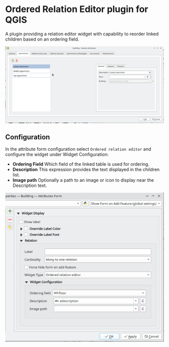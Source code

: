 # Ordered Relation Editor plugin for QGIS

A plugin providing a relation editor widget with capability to reorder linked children based on an ordering field.

![Overview](docs/images/Overview.gif)


## Configuration

In the attribute form configuration select `Ordered relation editor` and configure the widget under Widget Configuration:

- **Ordering Field** Which field of the linked table is used for ordering.
- **Description** This expression provides the text displayed in the children list.
- **Image path** Optionally a path to an image or icon to display near the Description text.

![Overview](docs/images/Configuration.png)
